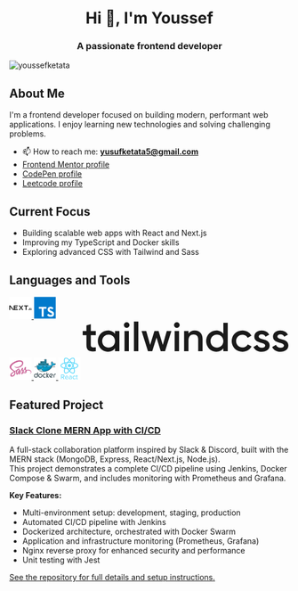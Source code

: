 <h1 align="center">Hi 👋, I'm Youssef</h1>
<h3 align="center">A passionate frontend developer</h3>

<p align="left"> <img src="https://komarev.com/ghpvc/?username=youssefketata&label=Profile%20views&color=0e75b6&style=flat" alt="youssefketata" /> </p>

## About Me

I'm a frontend developer focused on building modern, performant web applications. I enjoy learning new technologies and solving challenging problems.

- 📫 How to reach me: **yusufketata5@gmail.com**
- [Frontend Mentor profile](https://www.frontendmentor.io/profile/youssefKetata)
- [CodePen profile](https://codepen.io/youssef5)
- [Leetcode profile](https://leetcode.com/u/yusufketata5/)

## Current Focus

- Building scalable web apps with React and Next.js
- Improving my TypeScript and Docker skills
- Exploring advanced CSS with Tailwind and Sass

## Languages and Tools

<p align="left">
  <a href="https://nextjs.org/" target="_blank" rel="noreferrer">
    <img src="https://raw.githubusercontent.com/devicons/devicon/master/icons/nextjs/nextjs-original-wordmark.svg" alt="nextjs" width="40" height="40"/>
  </a>
  <a href="https://www.typescriptlang.org/" target="_blank" rel="noreferrer">
    <img src="https://raw.githubusercontent.com/devicons/devicon/master/icons/typescript/typescript-original.svg" alt="typescript" width="40" height="40"/>
  </a>
  <a href="https://tailwindcss.com/" target="_blank" rel="noreferrer">
    <svg viewBox="0 0 167 21" fill="none" class="h-5 text-black dark:text-white"><path class="fill-sky-400" d="M17.183 0C12.6 0 9.737 2.291 8.59 6.873c1.719-2.29 3.723-3.15 6.014-2.577 1.307.326 2.242 1.274 3.275 2.324 1.685 1.71 3.635 3.689 7.894 3.689 4.582 0 7.445-2.291 8.591-6.872-1.718 2.29-3.723 3.15-6.013 2.576-1.308-.326-2.243-1.274-3.276-2.324C23.39 1.98 21.44 0 17.183 0ZM8.59 10.309C4.01 10.309 1.145 12.6 0 17.182c1.718-2.291 3.723-3.15 6.013-2.577 1.308.326 2.243 1.274 3.276 2.324 1.685 1.71 3.635 3.689 7.894 3.689 4.582 0 7.445-2.29 8.59-6.872-1.718 2.29-3.722 3.15-6.013 2.577-1.307-.327-2.242-1.276-3.276-2.325-1.684-1.71-3.634-3.689-7.893-3.689Z"></path><path fill="currentColor" d="M51.547 8.688h-3v5.803c0 1.548 1.016 1.524 3 1.427v2.346c-4.015.483-5.611-.629-5.611-3.773V8.688H43.71V6.172h2.225V2.925l2.612-.774v4.021h2.998v2.516Zm11.43-2.516h2.61v12.092h-2.61v-1.741c-.92 1.28-2.346 2.055-4.233 2.055-3.288 0-6.021-2.78-6.021-6.36 0-3.603 2.733-6.36 6.021-6.36 1.886 0 3.313.774 4.233 2.032V6.172Zm-3.821 9.915c2.176 0 3.82-1.62 3.82-3.87 0-2.248-1.644-3.868-3.82-3.868-2.177 0-3.821 1.62-3.821 3.869s1.644 3.87 3.82 3.87ZM69.94 4.36a1.687 1.687 0 0 1-1.668-1.669c.002-.443.179-.868.491-1.18a1.662 1.662 0 0 1 2.354 0c.312.312.49.737.491 1.18 0 .895-.75 1.669-1.668 1.669Zm-1.306 13.905V6.172h2.612v12.092h-2.612Zm5.635 0V.609h2.611v17.654H74.27ZM93.834 6.172h2.757l-3.797 12.092h-2.563l-2.516-8.15-2.539 8.15h-2.563L78.816 6.172h2.757l2.346 8.343 2.54-8.343h2.49l2.514 8.343 2.37-8.343ZM99.83 4.36c-.92 0-1.669-.774-1.669-1.669.002-.443.18-.868.492-1.18a1.661 1.661 0 0 1 2.354 0c.313.312.49.737.492 1.18 0 .895-.75 1.669-1.669 1.669Zm-1.306 13.905V6.172h2.612v12.092h-2.612ZM110.52 5.858c2.708 0 4.643 1.838 4.643 4.982v7.423h-2.612v-7.158c0-1.838-1.064-2.804-2.708-2.804-1.717 0-3.071 1.015-3.071 3.482v6.48h-2.612V6.174h2.612V7.72c.798-1.257 2.103-1.862 3.748-1.862Zm17.024-4.522h2.612v16.927h-2.612v-1.741c-.918 1.282-2.345 2.055-4.231 2.055-3.289 0-6.022-2.78-6.022-6.36 0-3.603 2.733-6.36 6.022-6.36 1.886 0 3.313.774 4.231 2.032V1.336Zm-3.821 14.751c2.177 0 3.821-1.62 3.821-3.87 0-2.248-1.644-3.868-3.821-3.868-2.176 0-3.82 1.62-3.82 3.869s1.644 3.87 3.82 3.87Zm15.187 2.49c-3.651 0-6.384-2.78-6.384-6.36 0-3.602 2.733-6.359 6.384-6.359 2.37 0 4.426 1.233 5.393 3.12l-2.249 1.306c-.532-1.137-1.717-1.863-3.168-1.863-2.128 0-3.748 1.62-3.748 3.797 0 2.176 1.62 3.797 3.748 3.797 1.451 0 2.636-.75 3.216-1.863l2.249 1.282c-1.015 1.91-3.071 3.144-5.441 3.144Zm9.746-9.068c0 2.201 6.505.87 6.505 5.345 0 2.419-2.104 3.724-4.716 3.724-2.418 0-4.159-1.089-4.933-2.83l2.249-1.305c.387 1.088 1.355 1.74 2.684 1.74 1.161 0 2.056-.386 2.056-1.354 0-2.151-6.505-.942-6.505-5.27 0-2.274 1.959-3.701 4.425-3.701 1.983 0 3.628.92 4.474 2.515l-2.2 1.233c-.436-.943-1.283-1.378-2.274-1.378-.943 0-1.765.41-1.765 1.281Zm11.148 0c0 2.201 6.505.87 6.505 5.345 0 2.419-2.104 3.724-4.716 3.724-2.418 0-4.158-1.089-4.933-2.83l2.249-1.305c.387 1.088 1.354 1.74 2.684 1.74 1.161 0 2.056-.386 2.056-1.354 0-2.151-6.505-.942-6.505-5.27 0-2.274 1.959-3.701 4.426-3.701 1.982 0 3.627.92 4.473 2.515l-2.2 1.233c-.435-.943-1.282-1.378-2.273-1.378-.944 0-1.766.41-1.766 1.281Z"></path></svg>
  </a>
  <a href="https://sass-lang.com/" target="_blank" rel="noreferrer">
    <img src="https://raw.githubusercontent.com/devicons/devicon/master/icons/sass/sass-original.svg" alt="sass" width="40" height="40"/>
  </a>
  <a href="https://www.docker.com/" target="_blank" rel="noreferrer">
    <img src="https://raw.githubusercontent.com/devicons/devicon/master/icons/docker/docker-original-wordmark.svg" alt="docker" width="40" height="40"/>
  </a>
  <a href="https://reactjs.org/" target="_blank" rel="noreferrer">
    <img src="https://raw.githubusercontent.com/devicons/devicon/master/icons/react/react-original-wordmark.svg" alt="react" width="40" height="40"/>
  </a>
</p>

## Featured Project

### [Slack Clone MERN App with CI/CD](https://github.com/youssefKetata/slack-cicd)

A full-stack collaboration platform inspired by Slack & Discord, built with the MERN stack (MongoDB, Express, React/Next.js, Node.js).  
This project demonstrates a complete CI/CD pipeline using Jenkins, Docker Compose & Swarm, and includes monitoring with Prometheus and Grafana.

**Key Features:**

- Multi-environment setup: development, staging, production
- Automated CI/CD pipeline with Jenkins
- Dockerized architecture, orchestrated with Docker Swarm
- Application and infrastructure monitoring (Prometheus, Grafana)
- Nginx reverse proxy for enhanced security and performance
- Unit testing with Jest

[See the repository for full details and setup instructions.](https://github.com/youssefKetata/slack-cicd)
